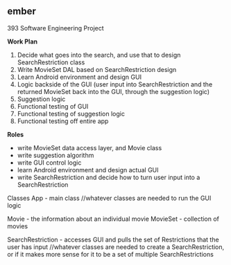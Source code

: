 ## ember
393 Software Engineering Project


**Work Plan**
1. Decide what goes into the search, and use that to design SearchRestriction class
2. Write MovieSet DAL based on SearchRestriction design
2. Learn Android environment and design GUI
3. Logic backside of the GUI (user input into SearchRestriction and the returned MovieSet back into the GUI, through the suggestion logic)
3. Suggestion logic
4. Functional testing of GUI
4. Functional testing of suggestion logic
5. Functional testing off entire app

**Roles**
- write MovieSet data access layer, and Movie class
- write suggestion algorithm
- write GUI control logic
- learn Android environment and design actual GUI
- write SearchRestriction and decide how to turn user input into a SearchRestriction

Classes
App - main class
//whatever classes are needed to run the GUI logic

Movie - the information about an individual movie
MovieSet - collection of movies

SearchRestriction - accesses GUI and pulls the set of Restrictions that the user has input
//whatever classes are needed to create a SearchRestriction, or if it makes more sense for it to be a set of multiple SearchRestrictions
